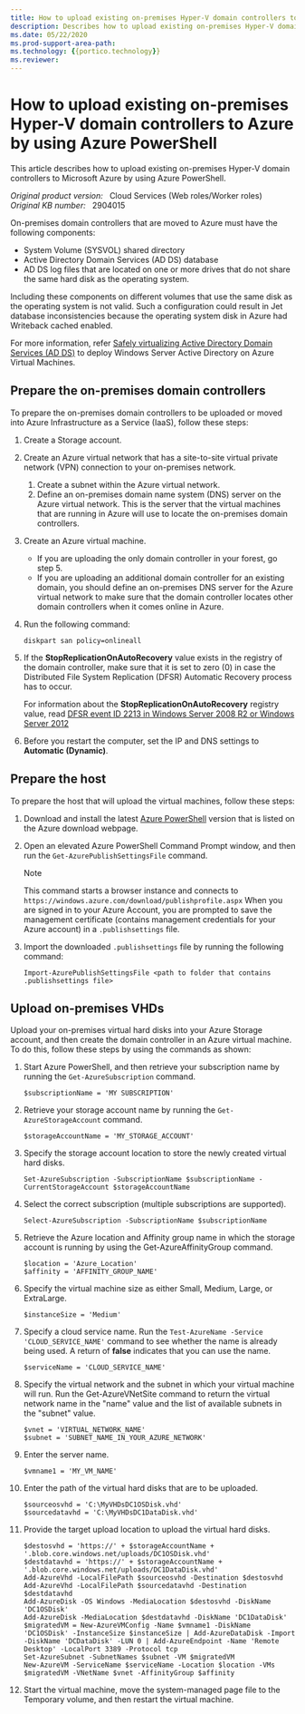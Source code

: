 ```yaml
---
title: How to upload existing on-premises Hyper-V domain controllers to Azure by using Azure PowerShell
description: Describes how to upload existing on-premises Hyper-V domain controllers to Azure by using Azure PowerShell.
ms.date: 05/22/2020
ms.prod-support-area-path: 
ms.technology: {{portico.technology}}
ms.reviewer: 
---
```

# How to upload existing on-premises Hyper-V domain controllers to Azure by using Azure PowerShell

This article describes how to upload existing on-premises Hyper-V domain controllers to Microsoft Azure by using Azure PowerShell.

_Original product version:_ &nbsp; Cloud Services (Web roles/Worker roles)  
_Original KB number:_ &nbsp; 2904015

On-premises domain controllers that are moved to Azure must have the following components:

- System Volume (SYSVOL) shared directory
- Active Directory Domain Services (AD DS) database
- AD DS log files that are located on one or more drives that do not share the same hard disk as the operating system.

Including these components on different volumes that use the same disk as the operating system is not valid. Such a configuration could result in Jet database inconsistencies because the operating system disk in Azure had Writeback cached enabled.

For more information, refer [Safely virtualizing Active Directory Domain Services (AD DS)](/windows-server/identity/ad-ds/introduction-to-active-directory-domain-services-ad-ds-virtualization-level-100) to deploy Windows Server Active Directory on Azure Virtual Machines.

## Prepare the on-premises domain controllers

To prepare the on-premises domain controllers to be uploaded or moved into Azure Infrastructure as a Service (IaaS), follow these steps:

1. Create a Storage account.
2. Create an Azure virtual network that has a site-to-site virtual private network (VPN) connection to your on-premises network.
   1. Create a subnet within the Azure virtual network.
   2. Define an on-premises domain name system (DNS) server on the Azure virtual network. This is the server that the virtual machines that are running in Azure will use to locate the on-premises domain controllers.
3. Create an Azure virtual machine.
   - If you are uploading the only domain controller in your forest, go step 5.
   - If you are uploading an additional domain controller for an existing domain, you should define an on-premises DNS server for the Azure virtual network to make sure that the domain controller locates other domain controllers when it comes online in Azure.
4. Run the following command:

    ```console
    diskpart san policy=onlineall
    ```

5. If the **StopReplicationOnAutoRecovery** value exists in the registry of the domain controller, make sure that it is set to zero (0) in case the Distributed File System Replication (DFSR) Automatic Recovery process has to occur.

    For information about the **StopReplicationOnAutoRecovery**  registry value, read [DFSR event ID 2213 in Windows Server 2008 R2 or Windows Server 2012](https://support.microsoft.com/help/2846759)

6. Before you restart the computer, set the IP and DNS settings to **Automatic (Dynamic)**.

## Prepare the host

To prepare the host that will upload the virtual machines, follow these steps:

1. Download and install the latest [Azure PowerShell](https://azure.microsoft.com/downloads/)  version that is listed on the Azure download webpage.
2. Open an elevated Azure PowerShell Command Prompt window, and then run the `Get-AzurePublishSettingsFile` command.

    > [!NOTE]
    >  This command starts a browser instance and connects to `https://windows.azure.com/download/publishprofile.aspx` When you are signed in to your Azure Account, you are prompted to save the management certificate (contains management credentials for your Azure account) in a `.publishsettings` file.
3. Import the downloaded `.publishsettings` file by running the following command:

    ```azurepowershell
    Import-AzurePublishSettingsFile <path to folder that contains .publishsettings file>
    ```

## Upload on-premises VHDs

Upload your on-premises virtual hard disks into your Azure Storage account, and then create the domain controller in an Azure virtual machine. To do this, follow these steps by using the commands as shown:

1. Start Azure PowerShell, and then retrieve your subscription name by running the `Get-AzureSubscription` command.

    ```azurepowershell
    $subscriptionName = 'MY SUBSCRIPTION'
    ```

2. Retrieve your storage account name by running the `Get-AzureStorageAccount` command.

    ```azurepowershell
    $storageAccountName = 'MY_STORAGE_ACCOUNT'
    ```

3. Specify the storage account location to store the newly created virtual hard disks.

    ```azurepowershell
    Set-AzureSubscription -SubscriptionName $subscriptionName -CurrentStorageAccount $storageAccountName
    ```

4. Select the correct subscription (multiple subscriptions are supported).

    ```azurepowershell
    Select-AzureSubscription -SubscriptionName $subscriptionName
    ```

5. Retrieve the Azure location and Affinity group name in which the storage account is running by using the Get-AzureAffinityGroup command.

    ```azurepowershell
    $location = 'Azure_Location'
    $affinity = 'AFFINITY_GROUP_NAME'
    ```

6. Specify the virtual machine size as either Small, Medium, Large, or ExtraLarge.

    ```azurepowershell
    $instanceSize = 'Medium'
    ```

7. Specify a cloud service name. Run the `Test-AzureName -Service 'CLOUD_SERVICE_NAME'` command to see whether the name is already being used. A return of **false** indicates that you can use the name.

    ```azurepowershell
    $serviceName = 'CLOUD_SERVICE_NAME'
    ```

8. Specify the virtual network and the subnet in which your virtual machine will run. Run the Get-AzureVNetSite command to return the virtual network name in the "name" value and the list of available subnets in the "subnet" value.

    ```azurepowershell
    $vnet = 'VIRTUAL_NETWORK_NAME'
    $subnet = 'SUBNET_NAME_IN_YOUR_AZURE_NETWORK'
    ```

9. Enter the server name.

    ```azurepowershell
    $vmname1 = 'MY_VM_NAME'
    ```

10. Enter the path of the virtual hard disks that are to be uploaded.

    ```azurepowershell
    $sourceosvhd = 'C:\MyVHDsDC1OSDisk.vhd'
    $sourcedatavhd = 'C:\MyVHDsDC1DataDisk.vhd'
    ```

11. Provide the target upload location to upload the virtual hard disks.

    ```azurepowershell
    $destosvhd = 'https://' + $storageAccountName + '.blob.core.windows.net/uploads/DC1OSDisk.vhd'
    $destdatavhd = 'https://' + $storageAccountName + '.blob.core.windows.net/uploads/DC1DataDisk.vhd'
    Add-AzureVhd -LocalFilePath $sourceosvhd -Destination $destosvhd
    Add-AzureVhd -LocalFilePath $sourcedatavhd -Destination $destdatavhd
    Add-AzureDisk -OS Windows -MediaLocation $destosvhd -DiskName 'DC1OSDisk'
    Add-AzureDisk -MediaLocation $destdatavhd -DiskName 'DC1DataDisk'
    $migratedVM = New-AzureVMConfig -Name $vmname1 -DiskName 'DC1OSDisk' -InstanceSize $instanceSize | Add-AzureDataDisk -Import -DiskName 'DCDataDisk' -LUN 0 | Add-AzureEndpoint -Name 'Remote Desktop' -LocalPort 3389 -Protocol tcp
    Set-AzureSubnet -SubnetNames $subnet -VM $migratedVM
    New-AzureVM -ServiceName $serviceName -Location $location -VMs $migratedVM -VNetName $vnet -AffinityGroup $affinity
    ```

12. Start the virtual machine, move the system-managed page file to the Temporary volume, and then restart the virtual machine.
